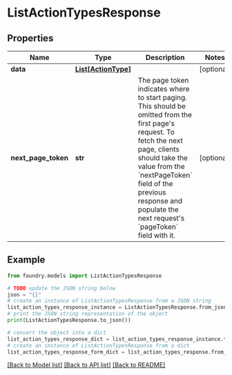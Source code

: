 # ListActionTypesResponse

## Properties

Name | Type | Description | Notes
------------ | ------------- | ------------- | -------------
**data** | [**List\[ActionType\]**](ActionType.md) |  | \[optional\]
**next_page_token** | **str** | The page token indicates where to start paging. This should be omitted from the first page's request. To fetch the next page, clients should take the value from the \`nextPageToken\` field of the previous response and populate the next request's \`pageToken\` field with it.  | \[optional\]

## Example

```python
from foundry.models import ListActionTypesResponse

# TODO update the JSON string below
json = "{}"
# create an instance of ListActionTypesResponse from a JSON string
list_action_types_response_instance = ListActionTypesResponse.from_json(json)
# print the JSON string representation of the object
print(ListActionTypesResponse.to_json())

# convert the object into a dict
list_action_types_response_dict = list_action_types_response_instance.to_dict()
# create an instance of ListActionTypesResponse from a dict
list_action_types_response_form_dict = list_action_types_response.from_dict(list_action_types_response_dict)
```

[\[Back to Model list\]](../README.md#documentation-for-models) [\[Back to API list\]](../README.md#documentation-for-api-endpoints) [\[Back to README\]](../README.md)
